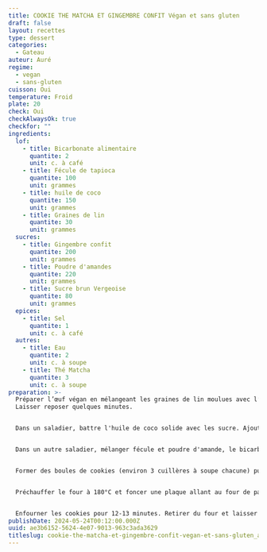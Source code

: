 ```yaml
---
title: COOKIE THE MATCHA ET GINGEMBRE CONFIT Végan et sans gluten
draft: false
layout: recettes
type: dessert
categories:
  - Gateau
auteur: Auré
regime:
  - vegan
  - sans-gluten
cuisson: Oui
temperature: Froid
plate: 20
check: Oui
checkAlwaysOk: true
checkfor: ""
ingredients:
  lof:
    - title: Bicarbonate alimentaire
      quantite: 2
      unit: c. à café
    - title: Fécule de tapioca
      quantite: 100
      unit: grammes
    - title: huile de coco
      quantite: 150
      unit: grammes
    - title: Graines de lin
      quantite: 30
      unit: grammes
  sucres:
    - title: Gingembre confit
      quantite: 200
      unit: grammes
    - title: Poudre d'amandes
      quantite: 220
      unit: grammes
    - title: Sucre brun Vergeoise
      quantite: 80
      unit: grammes
  epices:
    - title: Sel
      quantite: 1
      unit: c. à café
  autres:
    - title: Eau
      quantite: 2
      unit: c. à soupe
    - title: Thé Matcha
      quantite: 3
      unit: c. à soupe
preparation: >-
  Préparer l’œuf végan en mélangeant les graines de lin moulues avec l’eau.
  Laisser reposer quelques minutes.


  Dans un saladier, battre l'huile de coco solide avec les sucre. Ajouter l’œuf végan de graines de lin et bien mélanger.


  Dans un autre saladier, mélanger fécule et poudre d'amande, le bicarbonate de soude et le sel. Incorporer au mélange précédent, puis ajouter le gingembre confit coupé en petits cubes.


  Former des boules de cookies (environ 3 cuillères à soupe chacune) puis les déposer sur la plaque en laissant suffisamment d’espace entre chacune d’entre elles. Placer la plaque au freezer pendant 15 minutes jusqu’à ce que les boules soient bien figées.


  Préchauffer le four à 180°C et foncer une plaque allant au four de papier sulfurisé. Réserver.


  Enfourner les cookies pour 12-13 minutes. Retirer du four et laisser refroidir sur la plaque pendant quelques minutes avant de transférer sur une grille pour les laisser refroidir complètement.
publishDate: 2024-05-24T00:12:00.000Z
uuid: ae3b6152-5624-4e07-9013-963c3ada3629
titleslug: cookie-the-matcha-et-gingembre-confit-vegan-et-sans-gluten_ae3b6152-5624-4e07-9013-963c3ada3629
---
```

